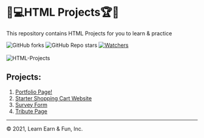 # 🎯💻HTML Projects🏆🏅

This repository contains HTML Projects for you to learn & practice<br>

 ![GitHub forks](https://img.shields.io/github/forks/LearnEarn-Fun/HTML-Projects?style=for-the-badge)
 ![GitHub Repo stars](https://img.shields.io/github/stars/LearnEarn-Fun/HTML-Projects?style=for-the-badge)
 [![Watchers](https://img.shields.io/github/watchers/LearnEarn-Fun/HTML-Projects?style=for-the-badge)](https://github.com/LearnEarn-Fun/HTML-Projects/watchers)
 <br><br>
![HTML-Projects](https://socialify.git.ci/LearnEarn-Fun/HTML-Projects/image?font=Inter&forks=1&issues=1&language=1&logo=https%3A%2F%2Fyt3.ggpht.com%2Fa%2FAATXAJwR2tE5Sjw6IMGpzrwg31OhW4ATVV7lQifP2g%3Ds900-c-k-c0xffffffff-no-rj-mo&name=1&owner=1&pattern=Floating%20Cogs&pulls=1&stargazers=1&theme=Light)

## Projects:
<ol>
 <li><a href="https://github.com/LearnEarn-Fun/HTML-Projects/tree/main/Portfolio%20Page">Portfolio Page!</a></li>
 <li><a href="https://github.com/LearnEarn-Fun/HTML-Projects/tree/main/Starter%20Shopping%20Cart%20Website">Starter Shopping Cart Website</a></li>
 <li><a href="https://github.com/LearnEarn-Fun/HTML-Projects/tree/main/Survey%20Form">Survey Form</a></li>
 <li><a href="https://github.com/LearnEarn-Fun/HTML-Projects/tree/main/Tribute%20Page">Tribute Page</a></li>
</ol>

---

© 2021, Learn Earn & Fun, Inc.
